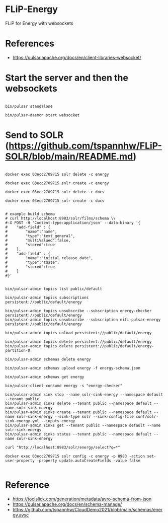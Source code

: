 # FLiP-Energy

FLiP for Energy with websockets

# References

* https://pulsar.apache.org/docs/en/client-libraries-websocket/


# Start the server and then the websockets

```

bin/pulsar standalone

bin/pulsar-daemon start websocket

```

# Send to SOLR (https://github.com/tspannhw/FLiP-SOLR/blob/main/README.md)

```

docker exec 03ecc2709715 solr delete -c energy

docker exec 03ecc2709715 solr create -c energy

docker exec 03ecc2709715 solr delete -c docs

docker exec 03ecc2709715 solr create -c docs


# example build schema
# curl http://localhost:8983/solr/films/schema \\
#-X POST -H 'Content-type:application/json' --data-binary '{
#    "add-field" : {
#        "name":"name",
#        "type":"text_general",
#        "multiValued":false,
#        "stored":true
#    },
#    "add-field" : {
#        "name":"initial_release_date",
#        "type":"tdate",
#        "stored":true
#    }
#}'


bin/pulsar-admin topics list public/default

bin/pulsar-admin topics subscriptions persistent://public/default/energy
  
bin/pulsar-admin topics unsubscribe --subscription energy-checker persistent://public/default/energy
bin/pulsar-admin topics unsubscribe --subscription nifi-pulsar-energy persistent://public/default/energy
  
bin/pulsar-admin topics unload persistent://public/default/energy

bin/pulsar-admin topics delete persistent://public/default/energy
bin/pulsar-admin topics delete persistent://public/default/energy-partition-0

bin/pulsar-admin schemas delete energy

bin/pulsar-admin schemas upload energy -f energy-schema.json

bin/pulsar-admin schemas get energy

bin/pulsar-client consume energy -s "energy-checker"

bin/pulsar-admin sink stop --name solr-sink-energy --namespace default --tenant public
bin/pulsar-admin sinks delete --tenant public --namespace default --name solr-sink-energy
bin/pulsar-admin sinks create --tenant public --namespace default --name solr-sink-energy --sink-type solr --sink-config-file conf/solr-sink-energy.yml --inputs energy
bin/pulsar-admin sinks get --tenant public --namespace default --name solr-sink-energy
bin/pulsar-admin sinks status --tenant public --namespace default --name solr-sink-energy

curl "http://localhost:8983/solr/energy/select?q=*"

docker exec 03ecc2709715 solr config -c energy -p 8983 -action set-user-property -property update.autoCreateFields -value false


```


# Reference

* https://toolslick.com/generation/metadata/avro-schema-from-json
* https://pulsar.apache.org/docs/en/schema-manage/
* https://github.com/tspannhw/CloudDemo2021/blob/main/schemas/energy.avsc
